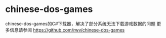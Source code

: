 # chinese-dos-games

chinese-dos-games的C#下载器，解决了部分系统无法下载游戏数据的问题
更多信息请参阅
https://github.com/rwv/chinese-dos-games
